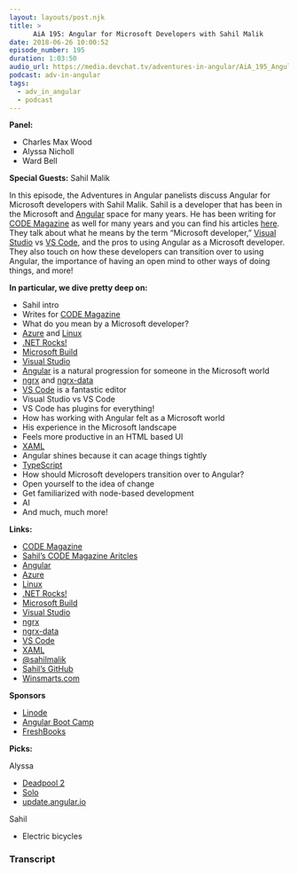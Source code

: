 ```yaml
---
layout: layouts/post.njk
title: >
      AiA 195: Angular for Microsoft Developers with Sahil Malik
date: 2018-06-26 10:00:52
episode_number: 195
duration: 1:03:50
audio_url: https://media.devchat.tv/adventures-in-angular/AiA_195_Angular_for_Microsoft_Developers_with_Sahil_Malik.mp3
podcast: adv-in-angular
tags: 
  - adv_in_angular
  - podcast
---
```


 **Panel:**

- Charles Max Wood
- Alyssa Nicholl
- Ward Bell

**Special Guests:** Sahil Malik

In this episode, the Adventures in Angular panelists discuss Angular for Microsoft developers with Sahil Malik. Sahil is a developer that has been in the Microsoft and [Angular](https://angular.io/) space for many years. He has been writing for [CODE Magazine](https://www.codemag.com/magazine) as well for many years and you can find his articles [here](https://www.codemag.com/People/Bio/Sahil.Malik). They talk about what he means by the term “Microsoft developer,” [Visual Studio](https://visualstudio.microsoft.com/) vs [VS Code](https://code.visualstudio.com/), and the pros to using Angular as a Microsoft developer. They also touch on how these developers can transition over to using Angular, the importance of having an open mind to other ways of doing things, and more!

**In particular, we dive pretty deep on:**

- Sahil intro
- Writes for [CODE Magazine](https://www.codemag.com/magazine)
- What do you mean by a Microsoft developer?
- [Azure](https://azure.microsoft.com/en-us/) and [Linux](https://www.linux.org/)
- [.NET Rocks!](https://www.dotnetrocks.com/)
- [Microsoft Build](https://www.microsoft.com/en-us/build)
- [Visual Studio](https://visualstudio.microsoft.com/)
- [Angular](https://angular.io/) is a natural progression for someone in the Microsoft world
- [ngrx](https://github.com/ngrx) and [ngrx-data](https://github.com/johnpapa/angular-ngrx-data)
- [VS Code](https://code.visualstudio.com/) is a fantastic editor
- Visual Studio vs VS Code
- VS Code has plugins for everything!
- How has working with Angular felt as a Microsoft world
- His experience in the Microsoft landscape
- Feels more productive in an HTML based UI
- [XAML](https://docs.microsoft.com/en-us/dotnet/framework/wpf/advanced/xaml-overview-wpf)
- Angular shines because it can acage things tightly
- [TypeScript](https://www.typescriptlang.org/)
- How should Microsoft developers transition over to Angular?
- Open yourself to the idea of change
- Get familiarized with node-based development
- AI
- And much, much more! 

**Links:**

- [CODE Magazine](https://www.codemag.com/magazine)
- [Sahil’s CODE Magazine Aritcles](https://www.codemag.com/People/Bio/Sahil.Malik)
- [Angular](https://angular.io/)
- [Azure](https://azure.microsoft.com/en-us/)
- [Linux](https://www.linux.org/)
- [.NET Rocks!](https://www.dotnetrocks.com/)
- [Microsoft Build](https://www.microsoft.com/en-us/build)
- [Visual Studio](https://visualstudio.microsoft.com/)
- [ngrx](https://github.com/ngrx)
- [ngrx-data](https://github.com/johnpapa/angular-ngrx-data)
- [VS Code](https://code.visualstudio.com/)
- [XAML](https://docs.microsoft.com/en-us/dotnet/framework/wpf/advanced/xaml-overview-wpf)
- [@sahilmalik](https://twitter.com/sahilmalik?ref_src=twsrc%255Egoogle%257Ctwcamp%255Eserp%257Ctwgr%255Eauthor)
- [Sahil’s GitHub](https://github.com/maliksahil)
- [Winsmarts.com](https://winsmarts.com/)

**Sponsors**

- [Linode](https://promo.linode.com/adventuresinangular/)
- [Angular Boot Camp](https://angularbootcamp.com/)
- [FreshBooks](https://www.freshbooks.com/invoice?ref=11731&utm_source=pbm&utm_medium=affiliate-program&utm_influencer=419364&utm_campaign=podcast-influencers)

**Picks:**

Alyssa

- [Deadpool 2](https://www.imdb.com/title/tt5463162/)
- [Solo](https://www.imdb.com/title/tt3778644/)
- [update.angular.io](https://update.angular.io/)

Sahil

- Electric bicycles


### Transcript


